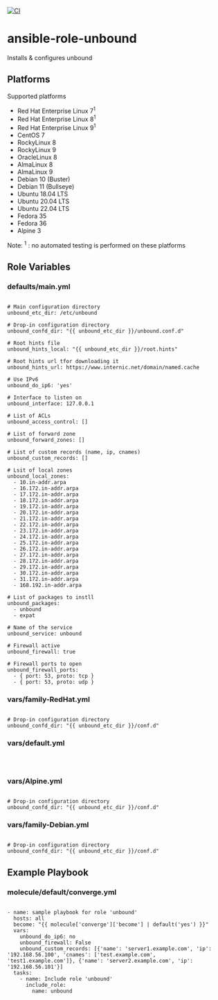 [![CI](https://github.com/de-it-krachten/ansible-role-unbound/workflows/CI/badge.svg?event=push)](https://github.com/de-it-krachten/ansible-role-unbound/actions?query=workflow%3ACI)


# ansible-role-unbound

Installs & configures unbound 


## Platforms

Supported platforms

- Red Hat Enterprise Linux 7<sup>1</sup>
- Red Hat Enterprise Linux 8<sup>1</sup>
- Red Hat Enterprise Linux 9<sup>1</sup>
- CentOS 7
- RockyLinux 8
- RockyLinux 9
- OracleLinux 8
- AlmaLinux 8
- AlmaLinux 9
- Debian 10 (Buster)
- Debian 11 (Bullseye)
- Ubuntu 18.04 LTS
- Ubuntu 20.04 LTS
- Ubuntu 22.04 LTS
- Fedora 35
- Fedora 36
- Alpine 3

Note:
<sup>1</sup> : no automated testing is performed on these platforms

## Role Variables
### defaults/main.yml
<pre><code>
# Main configuration directory
unbound_etc_dir: /etc/unbound

# Drop-in configuration directory
unbound_confd_dir: "{{ unbound_etc_dir }}/unbound.conf.d"

# Root hints file
unbound_hints_local: "{{ unbound_etc_dir }}/root.hints"

# Root hints url tfor downloading it
unbound_hints_url: https://www.internic.net/domain/named.cache

# Use IPv6
unbound_do_ip6: 'yes'

# Interface to listen on
unbound_interface: 127.0.0.1

# List of ACLs
unbound_access_control: []

# List of forward zone
unbound_forward_zones: []

# List of custom records (name, ip, cnames)
unbound_custom_records: []

# Lsit of local zones
unbound_local_zones:
  - 10.in-addr.arpa
  - 16.172.in-addr.arpa
  - 17.172.in-addr.arpa
  - 18.172.in-addr.arpa
  - 19.172.in-addr.arpa
  - 20.172.in-addr.arpa
  - 21.172.in-addr.arpa
  - 22.172.in-addr.arpa
  - 23.172.in-addr.arpa
  - 24.172.in-addr.arpa
  - 25.172.in-addr.arpa
  - 26.172.in-addr.arpa
  - 27.172.in-addr.arpa
  - 28.172.in-addr.arpa
  - 29.172.in-addr.arpa
  - 30.172.in-addr.arpa
  - 31.172.in-addr.arpa
  - 168.192.in-addr.arpa

# List of packages to instll
unbound_packages:
  - unbound
  - expat

# Name of the service
unbound_service: unbound

# Firewall active
unbound_firewall: true

# Firewall ports to open
unbound_firewall_ports:
  - { port: 53, proto: tcp }
  - { port: 53, proto: udp }
</pre></code>

### vars/family-RedHat.yml
<pre><code>
# Drop-in configuration directory
unbound_confd_dir: "{{ unbound_etc_dir }}/conf.d"
</pre></code>

### vars/default.yml
<pre><code>

</pre></code>

### vars/Alpine.yml
<pre><code>
# Drop-in configuration directory
unbound_confd_dir: "{{ unbound_etc_dir }}/conf.d"
</pre></code>

### vars/family-Debian.yml
<pre><code>
# Drop-in configuration directory
unbound_confd_dir: "{{ unbound_etc_dir }}/conf.d"
</pre></code>



## Example Playbook
### molecule/default/converge.yml
<pre><code>
- name: sample playbook for role 'unbound'
  hosts: all
  become: "{{ molecule['converge']['become'] | default('yes') }}"
  vars:
    unbound_do_ip6: no
    unbound_firewall: False
    unbound_custom_records: [{'name': 'server1.example.com', 'ip': '192.168.56.100', 'cnames': ['test.example.com', 'test1.example.com']}, {'name': 'server2.example.com', 'ip': '192.168.56.101'}]
  tasks:
    - name: Include role 'unbound'
      include_role:
        name: unbound
</pre></code>
